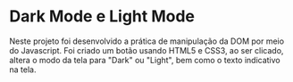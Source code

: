 # Dark Mode e Light Mode
Neste projeto foi desenvolvido a prática de manipulação da DOM por meio do Javascript. Foi criado um botão usando HTML5 e CSS3, ao ser clicado, altera o modo da tela para "Dark" ou "Light", bem como o texto indicativo na tela. 
